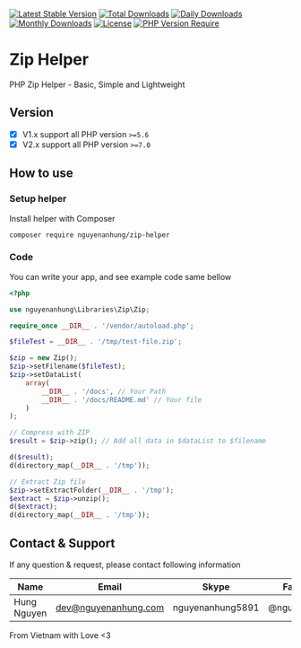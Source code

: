 [![Latest Stable Version](https://img.shields.io/packagist/v/nguyenanhung/zip-helper.svg?style=flat-square)](https://packagist.org/packages/nguyenanhung/zip-helper)
[![Total Downloads](https://img.shields.io/packagist/dt/nguyenanhung/zip-helper.svg?style=flat-square)](https://packagist.org/packages/nguyenanhung/zip-helper)
[![Daily Downloads](https://img.shields.io/packagist/dd/nguyenanhung/zip-helper.svg?style=flat-square)](https://packagist.org/packages/nguyenanhung/zip-helper)
[![Monthly Downloads](https://img.shields.io/packagist/dm/nguyenanhung/zip-helper.svg?style=flat-square)](https://packagist.org/packages/nguyenanhung/zip-helper)
[![License](https://img.shields.io/packagist/l/nguyenanhung/zip-helper.svg?style=flat-square)](https://packagist.org/packages/nguyenanhung/zip-helper)
[![PHP Version Require](https://img.shields.io/packagist/dependency-v/nguyenanhung/zip-helper/php)](https://packagist.org/packages/nguyenanhung/zip-helper)

# Zip Helper

PHP Zip Helper - Basic, Simple and Lightweight

## Version

- [x] V1.x support all PHP version `>=5.6`
- [x] V2.x support all PHP version `>=7.0`

## How to use

### Setup helper

Install helper with Composer

```shell
composer require nguyenanhung/zip-helper
```

### Code

You can write your app, and see example code same bellow

```php
<?php

use nguyenanhung\Libraries\Zip\Zip;

require_once __DIR__ . '/vendor/autoload.php';

$fileTest = __DIR__ . '/tmp/test-file.zip';

$zip = new Zip();
$zip->setFilename($fileTest);
$zip->setDataList(
    array(
        __DIR__ . '/docs', // Your Path
        __DIR__ . '/docs/README.md' // Your file
    )
);

// Compress with ZIP
$result = $zip->zip(); // Add all data in $dataList to $filename

d($result);
d(directory_map(__DIR__ . '/tmp'));

// Extract Zip file
$zip->setExtractFolder(__DIR__ . '/tmp'); 
$extract = $zip->unzip();
d($extract);
d(directory_map(__DIR__ . '/tmp'));

```

## Contact & Support

If any question & request, please contact following information

| Name        | Email                | Skype            | Facebook      |
| ----------- | -------------------- | ---------------- | ------------- |
| Hung Nguyen | dev@nguyenanhung.com | nguyenanhung5891 | @nguyenanhung |

From Vietnam with Love <3
